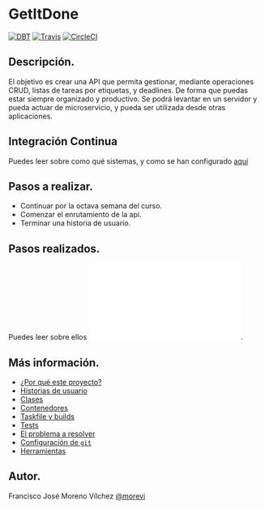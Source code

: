 # GetItDone
[![DBT](https://github.com/morevi/GetItDone/workflows/dbt/badge.svg)](https://github.com/morevi/GetItDone/actions?query=workflow%3Adbt)
[![Travis](https://travis-ci.com/morevi/GetItDone.svg?branch=master)](https://travis-ci.com/morevi/GetItDone)
[![CircleCI](https://circleci.com/gh/morevi/GetItDone.svg?style=svg)](https://app.circleci.com/pipelines/github/morevi/GetItDone?branch=circleci-project-setup)
## Descripción.
El objetivo es crear una API que permita gestionar, mediante operaciones CRUD, listas de tareas por etiquetas, y deadlines. De forma que puedas estar siempre organizado y productivo. Se podrá levantar en un servidor y pueda actuar de microservicio, y pueda ser utilizada desde otras aplicaciones.

## Integración Continua
Puedes leer sobre como qué sistemas, y como se han configurado [aquí](docs/ci.md)

## Pasos a realizar.
 - Continuar por la octava semana del curso.
 - Comenzar el enrutamiento de la api.
 - Terminar una historia de usuario.

## Pasos realizados.
Puedes leer sobre ellos ![aqui](docs/pasos.md).

## Más información.
 - [¿Por qué este proyecto?](docs/why.md)
 - [Historias de usuario](docs/hu.md)
 - [Clases](docs/classes.md)
 - [Contenedores](docs/contenedores.md)
 - [Taskfile y builds](docs/builds.md)
 - [Tests](docs/tests.md)
 - [El problema a resolver](docs/problemDescription.md)
 - [Configuración de `git`](docs/git.md)
 - [Herramientas](docs/tools.md)

## Autor.
Francisco José Moreno Vílchez [@morevi](https://github.com/morevi)

